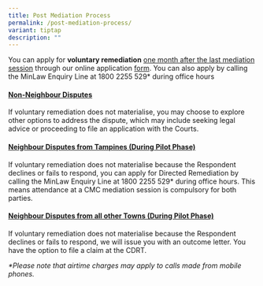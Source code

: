 ```yaml
---
title: Post Mediation Process
permalink: /post-mediation-process/
variant: tiptap
description: ""
---
```

<p>You can apply for <strong>voluntary remediation</strong>  <u>one month after the last mediation session</u> through
our online application <a href="https://eservices.mlaw.gov.sg/cmc/mediatorsportal/direct-intake/" rel="noopener nofollow" target="_blank">form</a>.
You can also apply by calling the MinLaw Enquiry Line at 1800 2255 529*
during office hours</p>
<h4><strong><u>Non-Neighbour Disputes</u></strong></h4>
<p>If voluntary remediation does not materialise, you may choose to explore
other options to address the dispute, which may include seeking legal advice
or proceeding to file an application with the Courts.&nbsp;</p>
<h4><strong><u>Neighbour Disputes from Tampines (During Pilot Phase)</u></strong></h4>
<p>If voluntary remediation does not materialise because the Respondent declines
or fails to respond, you can apply for Directed Remediation by calling
the MinLaw Enquiry Line at 1800 2255 529* during office hours. This means
attendance at a CMC mediation session is compulsory for both parties.</p>
<h4><strong><u>Neighbour Disputes from all other Towns (During Pilot Phase)</u></strong></h4>
<p>If voluntary remediation does not materialise because the Respondent declines
or fails to respond, we will issue you with an outcome letter. You have
the option to file a claim at the CDRT.</p>
<p><em>*Please note that airtime charges may apply to calls made from mobile phones.</em>
</p>
<p></p>
<p></p>
<p></p>
<p></p>